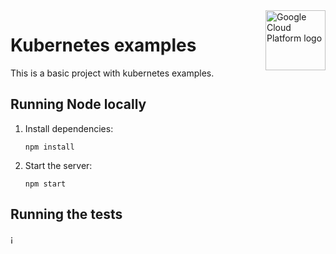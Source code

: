 <img src="https://www.devsar.com/" alt="Google Cloud Platform logo" title="Devsar Talks" align="right" height="96" width="96"/>

# Kubernetes examples

This is a basic project with kubernetes examples.

## Running Node locally

1.  Install dependencies:

        npm install

1.  Start the server:

        npm start

## Running the tests
¡
